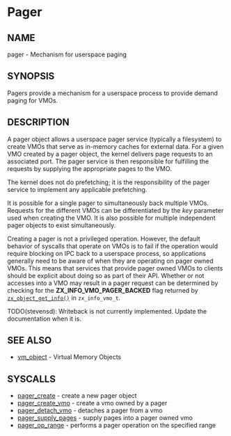 # Pager

## NAME

pager - Mechanism for userspace paging

## SYNOPSIS

Pagers provide a mechanism for a userspace process to provide demand paging for VMOs.

## DESCRIPTION

A pager object allows a userspace pager service (typically a filesystem) to create VMOs that serve
as in-memory caches for external data. For a given VMO created by a pager object, the kernel
delivers page requests to an associated port. The pager service is then responsible for fulfilling
the requests by supplying the appropriate pages to the VMO.

The kernel does not do prefetching; it is the responsibility of the pager service to implement any
applicable prefetching.

It is possible for a single pager to simultaneously back multiple VMOs. Requests for the different
VMOs can be differentiated by the *key* parameter used when creating the VMO. It is also possible
for multiple independent pager objects to exist simultaneously.

Creating a pager is not a privileged operation. However, the default behavior of syscalls that
operate on VMOs is to fail if the operation would require blocking on IPC back to a userspace
process, so applications generally need to be aware of when they are operating on pager owned
VMOs. This means that services that provide pager owned VMOs to clients should be explicit about
doing so as part of their API. Whether or not accesses into a VMO may result in a pager request
can be determined by checking for the **ZX_INFO_VMO_PAGER_BACKED** flag returned by
[`zx_object_get_info()`] in `zx_info_vmo_t`.

TODO(stevensd): Writeback is not currently implemented. Update the documentation when it is.

## SEE ALSO

+ [vm_object](vm_object.md) - Virtual Memory Objects

## SYSCALLS

+ [pager_create](/docs/reference/syscalls/pager_create.md) - create a new pager object
+ [pager_create_vmo](/docs/reference/syscalls/pager_create_vmo.md) - create a vmo owned by a pager
+ [pager_detach_vmo](/docs/reference/syscalls/pager_detach_vmo.md) - detaches a pager from a vmo
+ [pager_supply_pages](/docs/reference/syscalls/pager_supply_pages.md) - supply pages into a pager owned vmo
+ [pager_op_range](/docs/reference/syscalls/pager_op_range.md) - performs a pager operation on the specified range

[`zx_object_get_info()`]: /docs/reference/syscalls/object_get_info.md
